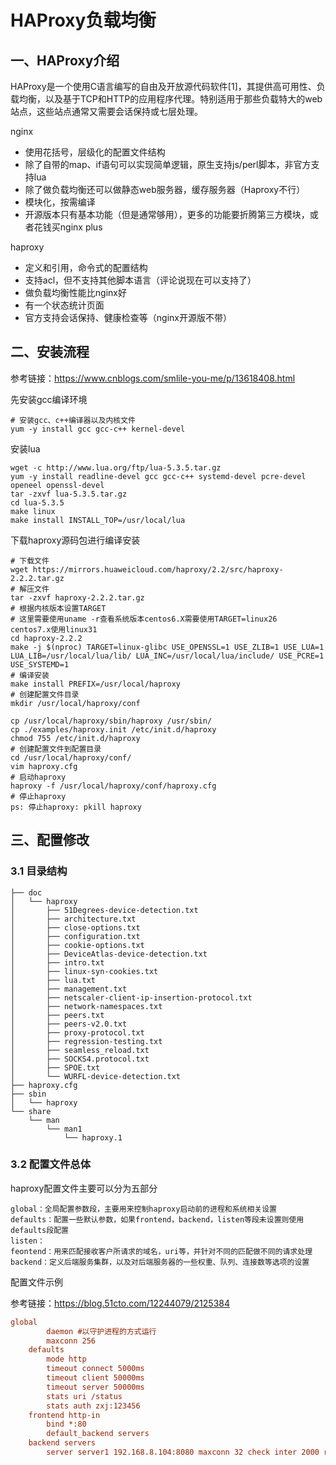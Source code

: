 # HAProxy负载均衡

## 一、HAProxy介绍

​	HAProxy是一个使用C语言编写的自由及开放源代码软件[1]，其提供高可用性、负载均衡，以及基于TCP和HTTP的应用程序代理。特别适用于那些负载特大的web站点，这些站点通常又需要会话保持或七层处理。

nginx

* 使用花括号，层级化的配置文件结构
* 除了自带的map、if语句可以实现简单逻辑，原生支持js/perl脚本，非官方支持lua
* 除了做负载均衡还可以做静态web服务器，缓存服务器（Haproxy不行）
* 模块化，按需编译
* 开源版本只有基本功能（但是通常够用），更多的功能要折腾第三方模块，或者花钱买nginx plus

haproxy

* 定义和引用，命令式的配置结构
* 支持acl，但不支持其他脚本语言（评论说现在可以支持了）
* 做负载均衡性能比nginx好
* 有一个状态统计页面
* 官方支持会话保持、健康检查等（nginx开源版不带）

## 二、安装流程

参考链接：https://www.cnblogs.com/smlile-you-me/p/13618408.html

先安装gcc编译环境

```shell
# 安装gcc、c++编译器以及内核文件
yum -y install gcc gcc-c++ kernel-devel
```

安装lua

```shell
wget -c http://www.lua.org/ftp/lua-5.3.5.tar.gz
yum -y install readline-devel gcc gcc-c++ systemd-devel pcre-devel openeel openssl-devel
tar -zxvf lua-5.3.5.tar.gz
cd lua-5.3.5
make linux
make install INSTALL_TOP=/usr/local/lua
```

下载haproxy源码包进行编译安装

```shell
# 下载文件
wget https://mirrors.huaweicloud.com/haproxy/2.2/src/haproxy-2.2.2.tar.gz
# 解压文件
tar -zxvf haproxy-2.2.2.tar.gz
# 根据内核版本设置TARGET
# 这里需要使用uname -r查看系统版本centos6.X需要使用TARGET=linux26  centos7.x使用linux31
cd haproxy-2.2.2
make -j $(nproc) TARGET=linux-glibc USE_OPENSSL=1 USE_ZLIB=1 USE_LUA=1 LUA_LIB=/usr/local/lua/lib/ LUA_INC=/usr/local/lua/include/ USE_PCRE=1 USE_SYSTEMD=1   
# 编译安装
make install PREFIX=/usr/local/haproxy
# 创建配置文件目录
mkdir /usr/local/haproxy/conf

cp /usr/local/haproxy/sbin/haproxy /usr/sbin/
cp ./examples/haproxy.init /etc/init.d/haproxy
chmod 755 /etc/init.d/haproxy
# 创建配置文件到配置目录
cd /usr/local/haproxy/conf/
vim haproxy.cfg
# 启动haproxy
haproxy -f /usr/local/haproxy/conf/haproxy.cfg
# 停止haproxy
ps: 停止haproxy: pkill haproxy
```

## 三、配置修改

### 3.1 目录结构

```
├── doc
│   └── haproxy
│       ├── 51Degrees-device-detection.txt
│       ├── architecture.txt
│       ├── close-options.txt
│       ├── configuration.txt
│       ├── cookie-options.txt
│       ├── DeviceAtlas-device-detection.txt
│       ├── intro.txt
│       ├── linux-syn-cookies.txt
│       ├── lua.txt
│       ├── management.txt
│       ├── netscaler-client-ip-insertion-protocol.txt
│       ├── network-namespaces.txt
│       ├── peers.txt
│       ├── peers-v2.0.txt
│       ├── proxy-protocol.txt
│       ├── regression-testing.txt
│       ├── seamless_reload.txt
│       ├── SOCKS4.protocol.txt
│       ├── SPOE.txt
│       └── WURFL-device-detection.txt
├── haproxy.cfg
├── sbin
│   └── haproxy
└── share
    └── man
        └── man1
            └── haproxy.1
```

### 3.2 配置文件总体

haproxy配置文件主要可以分为五部分

```
global：全局配置参数段，主要用来控制haproxy启动前的进程和系统相关设置
defaults：配置一些默认参数，如果frontend，backend，listen等段未设置则使用defaults段配置
listen：
feontend：用来匹配接收客户所请求的域名，uri等，并针对不同的匹配做不同的请求处理
backend：定义后端服务集群，以及对后端服务器的一些权重、队列、连接数等选项的设置
```

配置文件示例

参考链接：https://blog.51cto.com/12244079/2125384

```cfg
global
        daemon #以守护进程的方式运行
        maxconn 256
    defaults
        mode http
        timeout connect 5000ms
        timeout client 50000ms
        timeout server 50000ms
        stats uri /status
        stats auth zxj:123456
    frontend http-in
        bind *:80
        default_backend servers
    backend servers
        server server1 192.168.8.104:8080 maxconn 32 check inter 2000 rise 2 fall 5
```

